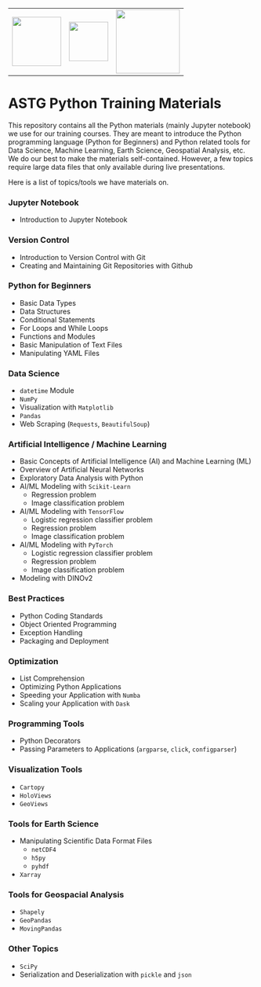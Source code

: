 <center>
<table>
  <tr>
    <td><img src="https://portal.nccs.nasa.gov/datashare/astg/training/python/logos/nasa-logo.svg" width="100"/> </td>
     <td><img src="https://portal.nccs.nasa.gov/datashare/astg/training/python/logos/ASTG_logo.png?raw=true" width="80"/> </td>
     <td> <img src="https://www.nccs.nasa.gov/sites/default/files/NCCS_Logo_0.png" width="130"/> </td>
    </tr>
</table>
</center>

# ASTG Python Training Materials

This repository contains all the Python materials (mainly Jupyter notebook) 
we use for our training courses.
They are meant to introduce the Python programming language (Python for Beginners)
and Python related tools for Data Science, Machine Learning, Earth Science,
Geospatial Analysis, etc.
We do our best to make the materials self-contained. 
However, a few topics require large data files that only available during live presentations.

Here is a list of topics/tools we have materials on.

### Jupyter Notebook
- Introduction to Jupyter Notebook

### Version Control
- Introduction to Version Control with Git 
- Creating and Maintaining Git Repositories with Github

### Python for Beginners
- Basic Data Types
- Data Structures
- Conditional Statements
- For Loops and While Loops
- Functions and Modules
- Basic Manipulation of Text Files
- Manipulating YAML Files

### Data Science
- `datetime` Module
- `NumPy`
- Visualization with `Matplotlib`
- `Pandas`
- Web Scraping (`Requests`, `BeautifulSoup`)

### Artificial Intelligence / Machine Learning
- Basic Concepts of Artificial Intelligence (AI) and Machine Learning (ML)
- Overview of Artificial Neural Networks
- Exploratory Data Analysis with Python 
- AI/ML Modeling with `Scikit-Learn`
   - Regression problem
   - Image classification problem
- AI/ML Modeling with `TensorFlow`
   - Logistic regression classifier problem
   - Regression problem
   - Image classification problem
- AI/ML Modeling with `PyTorch`
   - Logistic regression classifier problem
   - Regression problem
   - Image classification problem
- Modeling with DINOv2

### Best Practices
- Python Coding Standards
- Object Oriented Programming
- Exception Handling
- Packaging and Deployment

### Optimization
- List Comprehension
- Optimizing Python Applications
- Speeding your Application with `Numba`
- Scaling your Application with `Dask`

### Programming Tools
- Python Decorators
- Passing Parameters to Applications (`argparse`, `click`, `configparser`)

### Visualization Tools
- `Cartopy`
- `HoloViews`
- `GeoViews`

### Tools for Earth Science
- Manipulating Scientific Data Format Files 
    - `netCDF4`
    - `h5py`
    - `pyhdf`
- `Xarray`

### Tools for Geospacial Analysis
- `Shapely`
- `GeoPandas`
- `MovingPandas`

### Other Topics
- `SciPy`
- Serialization and Deserialization with `pickle` and `json`

